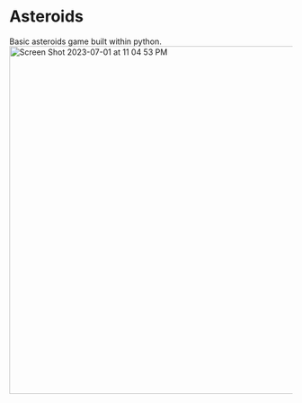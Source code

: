 # Asteroids
Basic asteroids game built within python.
<img width="620" alt="Screen Shot 2023-07-01 at 11 04 53 PM" src="https://github.com/ykhan-5/asteroids/assets/131565514/99531c05-5353-43ec-b634-d94c98e8ce7e">
